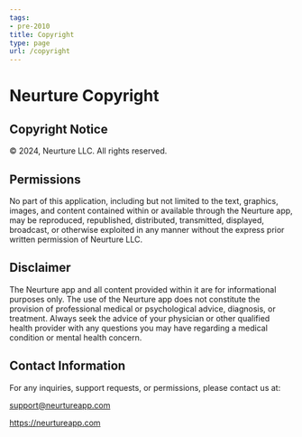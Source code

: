 ```yaml
---
tags:
- pre-2010
title: Copyright
type: page
url: /copyright
---
```












# Neurture Copyright

## Copyright Notice

© 2024, Neurture LLC. All rights reserved.

## Permissions

No part of this application, including but not limited to the text, graphics, images, and content contained within or available through the Neurture app, may be reproduced, republished, distributed, transmitted, displayed, broadcast, or otherwise exploited in any manner without the express prior written permission of Neurture LLC.

## Disclaimer

The Neurture app and all content provided within it are for informational purposes only. The use of the Neurture app does not constitute the provision of professional medical or psychological advice, diagnosis, or treatment. Always seek the advice of your physician or other qualified health provider with any questions you may have regarding a medical condition or mental health concern.

## Contact Information

For any inquiries, support requests, or permissions, please contact us at:

[support@neurtureapp.com](mailto:support@neurtureapp.com)

<https://neurtureapp.com>







